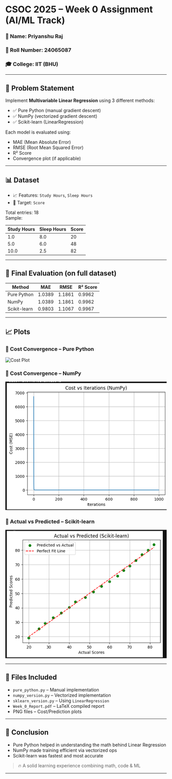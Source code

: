 # CSOC 2025 – Week 0 Assignment (AI/ML Track)

### 👤 Name: Priyanshu Raj  
### 🏫 Roll Number: 24065087 
### 🎓 College: IIT (BHU)

---

## 📌 Problem Statement

Implement **Multivariable Linear Regression** using 3 different methods:

- ✅ Pure Python (manual gradient descent)
- ✅ NumPy (vectorized gradient descent)
- ✅ Scikit-learn (LinearRegression)

Each model is evaluated using:
- MAE (Mean Absolute Error)
- RMSE (Root Mean Squared Error)
- R² Score
- Convergence plot (if applicable)

---

## 📊 Dataset

- 📈 Features: `Study Hours`, `Sleep Hours`
- 🎯 Target: `Score`

Total entries: 18  
Sample:

| Study Hours | Sleep Hours | Score |
|-------------|-------------|-------|
| 1.0         | 8.0         | 20    |
| 5.0         | 6.0         | 48    |
| 10.0        | 2.5         | 82    |

---

## 🚀 Final Evaluation (on full dataset)

| Method        | MAE    | RMSE   | R² Score |
|---------------|--------|--------|----------|
| Pure Python   | 1.0389 | 1.1861 | 0.9962   |
| NumPy         | 1.0389 | 1.1861 | 0.9962   |
| Scikit-learn  | 0.9803 | 1.1067 | 0.9967   |

---

## 📈 Plots

### 🔸 Cost Convergence – Pure Python

![Cost Plot](cost_plot_pure_python.png)

### 🔸 Cost Convergence – NumPy

![Cost Plot](cost_plot_numpy.png)

### 🔸 Actual vs Predicted – Scikit-learn

![Prediction Plot](prediction_plot_sklearn.png)

---

## 📂 Files Included

- `pure_python.py` – Manual implementation
- `numpy_version.py` – Vectorized implementation
- `sklearn_version.py` – Using `LinearRegression`
- `Week_0_Report.pdf` – LaTeX compiled report
- PNG files – Cost/Prediction plots

---

## 💬 Conclusion

- Pure Python helped in understanding the math behind Linear Regression
- NumPy made training efficient via vectorized ops
- Scikit-learn was fastest and most accurate

> 🔥 A solid learning experience combining math, code & ML

---

